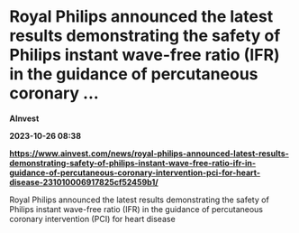# Royal Philips announced the latest results demonstrating the safety of Philips instant wave-free ratio (IFR) in the guidance of percutaneous coronary ...
**AInvest**

**2023-10-26 08:38**

**https://www.ainvest.com/news/royal-philips-announced-latest-results-demonstrating-safety-of-philips-instant-wave-free-ratio-ifr-in-guidance-of-percutaneous-coronary-intervention-pci-for-heart-disease-231010006917825cf52459b1/**

Royal Philips announced the latest results demonstrating the safety of Philips instant wave-free ratio (IFR) in the guidance of percutaneous coronary intervention (PCI) for heart disease
